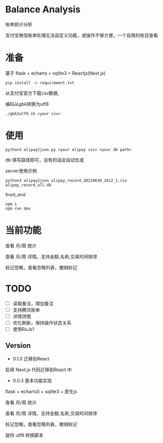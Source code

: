 # Balance Analysis

账单统计分析

支付宝微信账单处理无法自定义功能，或操作不够方便，一个自用的账目查看

# 准备

基于 flask + echarts + sqlite3 + Reactjs(Next.js)

`pip install -r requirement.txt`

从支付宝官方下载csv数据,

编码从gbk转换为utf8

`./gbk2utf8.sh <your csv>`


# 使用

`python3 alipay2json.py <your alipay csv> <your db path>`

db 填写路径即可，没有的话会自动生成

server使用示例

```
python3 alipay2json alipay_record_20210630_1612_1.csv alipay_record_all.db
```

front_end

```
npm i
npm run dev
```

# 当前功能

查看 月/周 统计

查看 月/周 详情。支持金额,名称,交易时间排序

标记忽略，查看忽略列表，撤销标记
# TODO

- [ ] 读取备注，增加备注
- [ ] 支持腾讯账单
- [ ] 详情饼图 
- [ ] 优化刷新，保持操作状态关系
- [ ] 使用RxJs?

## Version

* 0.1.0 迁移到React

启用 Next.js 代码迁移到React 中

* 0.0.3 基本功能实现

flask + echarts5 + sqlite3 + 原生js

查看 月/周 统计

查看 月/周 详情。支持金额,名称,交易时间排序

标记忽略，查看忽略列表，撤销标记

提供 utf8 转换脚本
